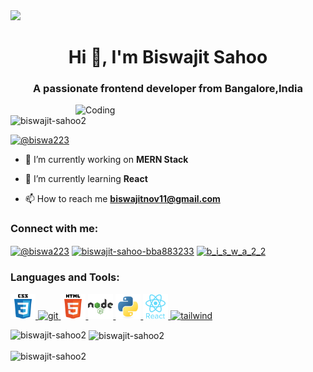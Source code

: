<img height="550" src="https://camo.githubusercontent.com/adc370d5e2f03791f46c034206c0932baac93320fb80e3c1cb90ccd81fd026b7/68747470733a2f2f6d656469612e6c6963646e2e636f6d2f646d732f696d6167652f4334453132415145724a7359617944757456672f61727469636c652d636f7665725f696d6167652d736872696e6b5f3630305f323030302f302f313635313833353036343236303f653d3231343734383336343726763d6265746126743d5044374e47776b32566833784f4139677866387555734c7341742d4276616b31486d3372756f4753787559">

<h1 align="center">Hi 👋, I'm Biswajit Sahoo</h1>
<h3 align="center">A passionate frontend developer from Bangalore,India</h3>
<img align="right" alt="Coding" width="400" src="https://c.tenor.com/3bTxZ4HdrysAAAAd/pixels-neon.gif">
<p align="left"> <img src="https://komarev.com/ghpvc/?username=biswajit-sahoo2&label=Profile%20views&color=0e75b6&style=flat" alt="biswajit-sahoo2" /> </p>

<p align="left"> <a href="https://twitter.com/@biswa223" target="blank"><img src="https://img.shields.io/twitter/follow/@biswa223?logo=twitter&style=for-the-badge" alt="@biswa223" /></a> </p>

- 🔭 I’m currently working on **MERN Stack**

- 🌱 I’m currently learning **React**

- 📫 How to reach me **biswajitnov11@gmail.com**

<h3 align="left">Connect with me:</h3>
<p align="left">
<a href="https://twitter.com/@biswa223" target="blank"><img align="center" src="https://raw.githubusercontent.com/rahuldkjain/github-profile-readme-generator/master/src/images/icons/Social/twitter.svg" alt="@biswa223" height="30" width="40" /></a>
<a href="https://linkedin.com/in/biswajit-sahoo-bba883233" target="blank"><img align="center" src="https://raw.githubusercontent.com/rahuldkjain/github-profile-readme-generator/master/src/images/icons/Social/linked-in-alt.svg" alt="biswajit-sahoo-bba883233" height="30" width="40" /></a>
<a href="https://instagram.com/b_i_s_w_a_2_2" target="blank"><img align="center" src="https://raw.githubusercontent.com/rahuldkjain/github-profile-readme-generator/master/src/images/icons/Social/instagram.svg" alt="b_i_s_w_a_2_2" height="30" width="40" /></a>
</p>

<h3 align="left">Languages and Tools:</h3>
<p align="left"> <a href="https://www.w3schools.com/css/" target="_blank" rel="noreferrer"> <img src="https://raw.githubusercontent.com/devicons/devicon/master/icons/css3/css3-original-wordmark.svg" alt="css3" width="40" height="40"/> </a> <a href="https://git-scm.com/" target="_blank" rel="noreferrer"> <img src="https://www.vectorlogo.zone/logos/git-scm/git-scm-icon.svg" alt="git" width="40" height="40"/> </a> <a href="https://www.w3.org/html/" target="_blank" rel="noreferrer"> <img src="https://raw.githubusercontent.com/devicons/devicon/master/icons/html5/html5-original-wordmark.svg" alt="html5" width="40" height="40"/> </a> <a href="https://nodejs.org" target="_blank" rel="noreferrer"> <img src="https://raw.githubusercontent.com/devicons/devicon/master/icons/nodejs/nodejs-original-wordmark.svg" alt="nodejs" width="40" height="40"/> </a> <a href="https://www.python.org" target="_blank" rel="noreferrer"> <img src="https://raw.githubusercontent.com/devicons/devicon/master/icons/python/python-original.svg" alt="python" width="40" height="40"/> </a> <a href="https://reactjs.org/" target="_blank" rel="noreferrer"> <img src="https://raw.githubusercontent.com/devicons/devicon/master/icons/react/react-original-wordmark.svg" alt="react" width="40" height="40"/> </a> <a href="https://tailwindcss.com/" target="_blank" rel="noreferrer"> <img src="https://www.vectorlogo.zone/logos/tailwindcss/tailwindcss-icon.svg" alt="tailwind" width="40" height="40"/> </a> </p>

<p><img align="left" src="https://github-readme-stats.vercel.app/api/top-langs?username=biswajit-sahoo2&show_icons=true&locale=en&layout=compact" alt="biswajit-sahoo2" /></p>

<p>&nbsp;<img align="center" src="https://github-readme-stats.vercel.app/api?username=biswajit-sahoo2&show_icons=true&locale=en" alt="biswajit-sahoo2" /></p>

<p><img align="center" src="https://github-readme-streak-stats.herokuapp.com/?user=biswajit-sahoo2&" alt="biswajit-sahoo2" /></p>

